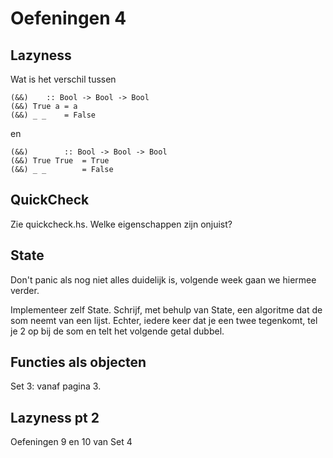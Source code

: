 Oefeningen 4
============


Lazyness
--------

Wat is het verschil tussen

    (&&)	:: Bool -> Bool -> Bool
    (&&) True a	= a
    (&&) _ _	= False

en

    (&&)		:: Bool -> Bool -> Bool
    (&&) True True	= True
    (&&) _ _		= False



QuickCheck
----------

Zie quickcheck.hs. Welke eigenschappen zijn onjuist?

State
-----

Don't panic als nog niet alles duidelijk is, volgende week gaan we hiermee verder.

Implementeer zelf State. Schrijf, met behulp van State, een algoritme dat de som neemt van een lijst.
Echter, iedere keer dat je een twee tegenkomt, tel je 2 op bij de som en telt het volgende getal dubbel.

Functies als objecten
---------------------

Set 3: vanaf pagina 3.


Lazyness pt 2
-------------

Oefeningen 9 en 10 van Set 4
